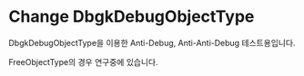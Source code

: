 # Change DbgkDebugObjectType
 
DbgkDebugObjectType을 이용한 Anti-Debug, Anti-Anti-Debug 테스트용입니다.

FreeObjectType의 경우 연구중에 있습니다.

